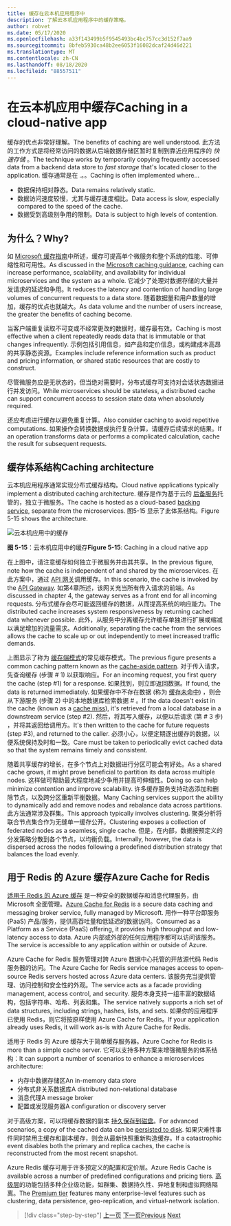```yaml
---
title: 缓存在云本机应用程序中
description: 了解云本机应用程序中的缓存策略。
author: robvet
ms.date: 05/17/2020
ms.openlocfilehash: a33f143499b5f9545493bc4bc757cc3d152f7aa9
ms.sourcegitcommit: 8bfeb5930ca48b2ee6053f16082dcaf24d46d221
ms.translationtype: MT
ms.contentlocale: zh-CN
ms.lasthandoff: 08/18/2020
ms.locfileid: "88557511"
---
```

# <a name="caching-in-a-cloud-native-app"></a><span data-ttu-id="38fd8-103">在云本机应用中缓存</span><span class="sxs-lookup"><span data-stu-id="38fd8-103">Caching in a cloud-native app</span></span>

<span data-ttu-id="38fd8-104">缓存的优点非常好理解。</span><span class="sxs-lookup"><span data-stu-id="38fd8-104">The benefits of caching are well understood.</span></span> <span data-ttu-id="38fd8-105">此方法的工作方式是将经常访问的数据从后端数据存储区暂时复制到靠近应用程序的 *快速存储* 。</span><span class="sxs-lookup"><span data-stu-id="38fd8-105">The technique works by temporarily copying frequently accessed data from a backend data store to *fast storage* that's located closer to the application.</span></span> <span data-ttu-id="38fd8-106">缓存通常是在 .。。</span><span class="sxs-lookup"><span data-stu-id="38fd8-106">Caching is often implemented where...</span></span>

- <span data-ttu-id="38fd8-107">数据保持相对静态。</span><span class="sxs-lookup"><span data-stu-id="38fd8-107">Data remains relatively static.</span></span>
- <span data-ttu-id="38fd8-108">数据访问速度较慢，尤其与缓存速度相比。</span><span class="sxs-lookup"><span data-stu-id="38fd8-108">Data access is slow, especially compared to the speed of the cache.</span></span>
- <span data-ttu-id="38fd8-109">数据受到高级别争用的限制。</span><span class="sxs-lookup"><span data-stu-id="38fd8-109">Data is subject to high levels of contention.</span></span>

## <a name="why"></a><span data-ttu-id="38fd8-110">为什么？</span><span class="sxs-lookup"><span data-stu-id="38fd8-110">Why?</span></span>

<span data-ttu-id="38fd8-111">如 [Microsoft 缓存指南](https://docs.microsoft.com/azure/architecture/best-practices/caching)中所述，缓存可提高单个微服务和整个系统的性能、可伸缩性和可用性。</span><span class="sxs-lookup"><span data-stu-id="38fd8-111">As discussed in the [Microsoft caching guidance](https://docs.microsoft.com/azure/architecture/best-practices/caching), caching can increase performance, scalability, and availability for individual microservices and the system as a whole.</span></span> <span data-ttu-id="38fd8-112">它减少了处理对数据存储的大量并发请求的延迟和争用。</span><span class="sxs-lookup"><span data-stu-id="38fd8-112">It reduces the latency and contention of handling large volumes of concurrent requests to a data store.</span></span> <span data-ttu-id="38fd8-113">随着数据量和用户数量的增加，缓存的优点也就越大。</span><span class="sxs-lookup"><span data-stu-id="38fd8-113">As data volume and the number of users increase, the greater the benefits of caching become.</span></span>

<span data-ttu-id="38fd8-114">当客户端重复读取不可变或不经常更改的数据时，缓存最有效。</span><span class="sxs-lookup"><span data-stu-id="38fd8-114">Caching is most effective when a client repeatedly reads data that is immutable or that changes infrequently.</span></span> <span data-ttu-id="38fd8-115">示例包括引用信息，如产品和定价信息，或构建成本高昂的共享静态资源。</span><span class="sxs-lookup"><span data-stu-id="38fd8-115">Examples include reference information such as product and pricing information, or shared static resources that are costly to construct.</span></span>

<span data-ttu-id="38fd8-116">尽管微服务应是无状态的，但当绝对需要时，分布式缓存可支持对会话状态数据进行并发访问。</span><span class="sxs-lookup"><span data-stu-id="38fd8-116">While microservices should be stateless, a distributed cache can support concurrent access to session state data when absolutely required.</span></span>

<span data-ttu-id="38fd8-117">还应考虑进行缓存以避免重复计算。</span><span class="sxs-lookup"><span data-stu-id="38fd8-117">Also consider caching to avoid repetitive computations.</span></span> <span data-ttu-id="38fd8-118">如果操作会转换数据或执行复杂计算，请缓存后续请求的结果。</span><span class="sxs-lookup"><span data-stu-id="38fd8-118">If an operation transforms data or performs a complicated calculation, cache the result for subsequent requests.</span></span>

## <a name="caching-architecture"></a><span data-ttu-id="38fd8-119">缓存体系结构</span><span class="sxs-lookup"><span data-stu-id="38fd8-119">Caching architecture</span></span>

<span data-ttu-id="38fd8-120">云本机应用程序通常实现分布式缓存结构。</span><span class="sxs-lookup"><span data-stu-id="38fd8-120">Cloud native applications typically implement a distributed caching architecture.</span></span> <span data-ttu-id="38fd8-121">缓存是作为基于云的 [后备服务](./definition.md#backing-services)托管的，独立于微服务。</span><span class="sxs-lookup"><span data-stu-id="38fd8-121">The cache is hosted as a cloud-based [backing service](./definition.md#backing-services), separate from the microservices.</span></span> <span data-ttu-id="38fd8-122">图5-15 显示了此体系结构。</span><span class="sxs-lookup"><span data-stu-id="38fd8-122">Figure 5-15 shows the architecture.</span></span>

![云本机应用中的缓存](media/caching-in-a-cloud-native-app.png)

<span data-ttu-id="38fd8-124">**图 5-15**：云本机应用中的缓存</span><span class="sxs-lookup"><span data-stu-id="38fd8-124">**Figure 5-15**: Caching in a cloud native app</span></span>

<span data-ttu-id="38fd8-125">在上图中，请注意缓存如何独立于微服务并由其共享。</span><span class="sxs-lookup"><span data-stu-id="38fd8-125">In the previous figure, note how the cache is independent of and shared by the microservices.</span></span> <span data-ttu-id="38fd8-126">在此方案中，通过 [API 网关](./front-end-communication.md)调用缓存。</span><span class="sxs-lookup"><span data-stu-id="38fd8-126">In this scenario, the cache is invoked by the [API Gateway](./front-end-communication.md).</span></span> <span data-ttu-id="38fd8-127">如第4章所述，该网关充当所有传入请求的前端。</span><span class="sxs-lookup"><span data-stu-id="38fd8-127">As discussed in chapter 4, the gateway serves as a front end for all incoming requests.</span></span> <span data-ttu-id="38fd8-128">分布式缓存会尽可能返回缓存的数据，从而提高系统的响应能力。</span><span class="sxs-lookup"><span data-stu-id="38fd8-128">The distributed cache increases system responsiveness by returning cached data whenever possible.</span></span> <span data-ttu-id="38fd8-129">此外，从服务中分离缓存允许缓存单独进行扩展或缩减以满足增加的流量需求。</span><span class="sxs-lookup"><span data-stu-id="38fd8-129">Additionally, separating the cache from the services allows the cache to scale up or out independently to meet increased traffic demands.</span></span>

<span data-ttu-id="38fd8-130">上图显示了称为 [缓存端模式](https://docs.microsoft.com/azure/architecture/patterns/cache-aside)的常见缓存模式。</span><span class="sxs-lookup"><span data-stu-id="38fd8-130">The previous figure presents a common caching pattern known as the [cache-aside pattern](https://docs.microsoft.com/azure/architecture/patterns/cache-aside).</span></span> <span data-ttu-id="38fd8-131">对于传入请求，先查询缓存 (步骤 \# 1) 以获取响应。</span><span class="sxs-lookup"><span data-stu-id="38fd8-131">For an incoming request, you first query the cache (step \#1) for a response.</span></span> <span data-ttu-id="38fd8-132">如果找到，则立即返回数据。</span><span class="sxs-lookup"><span data-stu-id="38fd8-132">If found, the data is returned immediately.</span></span> <span data-ttu-id="38fd8-133">如果缓存中不存在数据 (称为 [缓存未命中](https://www.techopedia.com/definition/6308/cache-miss)) ，则会从下游服务 (步骤 2) 中的本地数据库检索数据 \# 。</span><span class="sxs-lookup"><span data-stu-id="38fd8-133">If the data doesn't exist in the cache (known as a [cache miss](https://www.techopedia.com/definition/6308/cache-miss)), it's retrieved from a local database in a downstream service (step \#2).</span></span> <span data-ttu-id="38fd8-134">然后，将其写入缓存，以便以后请求 (第 \# 3 步) ，并将其返回给调用方。</span><span class="sxs-lookup"><span data-stu-id="38fd8-134">It's then written to the cache for future requests (step \#3), and returned to the caller.</span></span> <span data-ttu-id="38fd8-135">必须小心，以便定期逐出缓存的数据，以便系统保持及时和一致。</span><span class="sxs-lookup"><span data-stu-id="38fd8-135">Care must be taken to periodically evict cached data so that the system remains timely and consistent.</span></span>

<span data-ttu-id="38fd8-136">随着共享缓存的增长，在多个节点上对数据进行分区可能会有好处。</span><span class="sxs-lookup"><span data-stu-id="38fd8-136">As a shared cache grows, it might prove beneficial to partition its data across multiple nodes.</span></span> <span data-ttu-id="38fd8-137">这样做可帮助最大程度地减少争用并提高可伸缩性。</span><span class="sxs-lookup"><span data-stu-id="38fd8-137">Doing so can help minimize contention and improve scalability.</span></span> <span data-ttu-id="38fd8-138">许多缓存服务支持动态添加和删除节点，以及跨分区重新平衡数据。</span><span class="sxs-lookup"><span data-stu-id="38fd8-138">Many Caching services support the ability to dynamically add and remove nodes and rebalance data across partitions.</span></span> <span data-ttu-id="38fd8-139">此方法通常涉及群集。</span><span class="sxs-lookup"><span data-stu-id="38fd8-139">This approach typically involves clustering.</span></span> <span data-ttu-id="38fd8-140">聚类分析将联合节点集合作为无缝单一缓存公开。</span><span class="sxs-lookup"><span data-stu-id="38fd8-140">Clustering exposes a collection of federated nodes as a seamless, single cache.</span></span> <span data-ttu-id="38fd8-141">但是，在内部，数据按预定义的分发策略分散到各个节点，以均衡负载。</span><span class="sxs-lookup"><span data-stu-id="38fd8-141">Internally, however, the data is dispersed across the nodes following a predefined distribution strategy that balances the load evenly.</span></span>

## <a name="azure-cache-for-redis"></a><span data-ttu-id="38fd8-142">用于 Redis 的 Azure 缓存</span><span class="sxs-lookup"><span data-stu-id="38fd8-142">Azure Cache for Redis</span></span>

<span data-ttu-id="38fd8-143">[适用于 Redis 的 Azure 缓存](https://azure.microsoft.com/services/cache/) 是一种安全的数据缓存和消息代理服务，由 Microsoft 全面管理。</span><span class="sxs-lookup"><span data-stu-id="38fd8-143">[Azure Cache for Redis](https://azure.microsoft.com/services/cache/) is a secure data caching and messaging broker service, fully managed by Microsoft.</span></span> <span data-ttu-id="38fd8-144">用作一种平台即服务 (PaaS) 产品/服务，提供高吞吐量和低延迟的数据访问。</span><span class="sxs-lookup"><span data-stu-id="38fd8-144">Consumed as a Platform as a Service (PaaS) offering, it provides high throughput and low-latency access to data.</span></span> <span data-ttu-id="38fd8-145">Azure 内部或外部的任何应用程序都可以访问该服务。</span><span class="sxs-lookup"><span data-stu-id="38fd8-145">The service is accessible to any application within or outside of Azure.</span></span>

<span data-ttu-id="38fd8-146">Azure Cache for Redis 服务管理对跨 Azure 数据中心托管的开放源代码 Redis 服务器的访问。</span><span class="sxs-lookup"><span data-stu-id="38fd8-146">The Azure Cache for Redis service manages access to open-source Redis servers hosted across Azure data centers.</span></span> <span data-ttu-id="38fd8-147">该服务充当提供管理、访问控制和安全性的外观。</span><span class="sxs-lookup"><span data-stu-id="38fd8-147">The service acts as a facade providing management, access control, and security.</span></span> <span data-ttu-id="38fd8-148">服务本身支持一组丰富的数据结构，包括字符串、哈希、列表和集。</span><span class="sxs-lookup"><span data-stu-id="38fd8-148">The service natively supports a rich set of data structures, including strings, hashes, lists, and sets.</span></span> <span data-ttu-id="38fd8-149">如果你的应用程序已使用 Redis，则它将按原样使用 Azure Cache for Redis。</span><span class="sxs-lookup"><span data-stu-id="38fd8-149">If your application already uses Redis, it will work as-is with Azure Cache for Redis.</span></span>

<span data-ttu-id="38fd8-150">适用于 Redis 的 Azure 缓存大于简单缓存服务器。</span><span class="sxs-lookup"><span data-stu-id="38fd8-150">Azure Cache for Redis is more than a simple cache server.</span></span> <span data-ttu-id="38fd8-151">它可以支持多种方案来增强微服务的体系结构：</span><span class="sxs-lookup"><span data-stu-id="38fd8-151">It can support a number of scenarios to enhance a microservices architecture:</span></span>

- <span data-ttu-id="38fd8-152">内存中数据存储区</span><span class="sxs-lookup"><span data-stu-id="38fd8-152">An in-memory data store</span></span>
- <span data-ttu-id="38fd8-153">分布式非关系数据库</span><span class="sxs-lookup"><span data-stu-id="38fd8-153">A distributed non-relational database</span></span>
- <span data-ttu-id="38fd8-154">消息代理</span><span class="sxs-lookup"><span data-stu-id="38fd8-154">A message broker</span></span>
- <span data-ttu-id="38fd8-155">配置或发现服务器</span><span class="sxs-lookup"><span data-stu-id="38fd8-155">A configuration or discovery server</span></span>
  
<span data-ttu-id="38fd8-156">对于高级方案，可以将缓存数据的副本 [持久保存到磁盘](https://docs.microsoft.com/azure/azure-cache-for-redis/cache-how-to-premium-persistence)。</span><span class="sxs-lookup"><span data-stu-id="38fd8-156">For advanced scenarios, a copy of the cached data can be [persisted to disk](https://docs.microsoft.com/azure/azure-cache-for-redis/cache-how-to-premium-persistence).</span></span> <span data-ttu-id="38fd8-157">如果灾难性事件同时禁用主缓存和副本缓存，则会从最新快照重新构造缓存。</span><span class="sxs-lookup"><span data-stu-id="38fd8-157">If a catastrophic event disables both the primary and replica caches, the cache is reconstructed from the most recent snapshot.</span></span>

<span data-ttu-id="38fd8-158">Azure Redis 缓存可用于许多预定义的配置和定价层。</span><span class="sxs-lookup"><span data-stu-id="38fd8-158">Azure Redis Cache is available across a number of predefined configurations and pricing tiers.</span></span> <span data-ttu-id="38fd8-159">[高级层](https://docs.microsoft.com/azure/azure-cache-for-redis/cache-overview#service-tiers)的功能包括多种企业级功能，如群集、数据持久性、异地复制和虚拟网络隔离。</span><span class="sxs-lookup"><span data-stu-id="38fd8-159">The [Premium tier](https://docs.microsoft.com/azure/azure-cache-for-redis/cache-overview#service-tiers) features many enterprise-level features such as clustering, data persistence, geo-replication, and virtual-network isolation.</span></span>

>[!div class="step-by-step"]
><span data-ttu-id="38fd8-160">[上一页](relational-vs-nosql-data.md)
>[下一页](elastic-search-in-azure.md)</span><span class="sxs-lookup"><span data-stu-id="38fd8-160">[Previous](relational-vs-nosql-data.md)
[Next](elastic-search-in-azure.md)</span></span>
